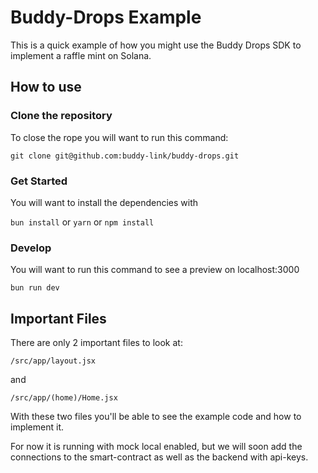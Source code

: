# Buddy-Drops Example

This is a quick example of how you might use the Buddy Drops SDK to implement a raffle mint on Solana.

## How to use

### Clone the repository
To close the rope you will want to run this command:

`git clone git@github.com:buddy-link/buddy-drops.git`

### Get Started

You will want to install the dependencies with

`bun install` or `yarn` or `npm install`

### Develop

You will want to run this command to see a preview on localhost:3000

`bun run dev`

## Important Files

There are only 2 important files to look at:

`/src/app/layout.jsx`

and 

`/src/app/(home)/Home.jsx`

With these two files you'll be able to see the example code and how to implement it.

For now it is running with mock local enabled, but we will soon add the connections to 
the smart-contract as well as the backend with api-keys.